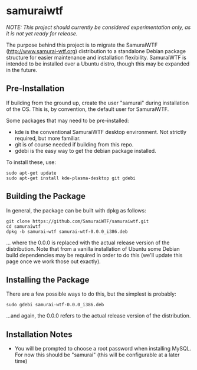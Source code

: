# samuraiwtf

*NOTE: This project should currently be considered experimentation only, as it is not yet ready for release.*

The purpose behind this project is to migrate the SamuraiWTF (http://www.samurai-wtf.org) distribution to a standalone Debian package structure for easier maintenance and installation flexibility.  SamuraiWTF is intended to be installed over a Ubuntu distro, though this may be expanded in the future.

## Pre-Installation
If building from the ground up, create the user "samurai" during installation of the OS. This is, by convention, the default user for SamuraiWTF.

Some packages that may need to be pre-installed:
* kde is the conventional SamuraiWTF desktop environment. Not strictly required, but more familiar.
* git is of course needed if building from this repo.
* gdebi is the easy way to get the debian package installed.

To install these, use:
```
sudo apt-get update
sudo apt-get install kde-plasma-desktop git gdebi
```

## Building the Package
In general, the package can be built with dpkg as follows:
```
git clone https://github.com/SamuraiWTF/samuraiwtf.git
cd samuraiwtf
dpkg -b samurai-wtf samurai-wtf-0.0.0_i386.deb
```
... where the 0.0.0 is replaced with the actual release version of the distribution.  Note that from a vanilla installation of Ubuntu some Debian build dependencies may be required in order to do this (we'll update this page once we work those out exactly).

## Installing the Package
There are a few possible ways to do this, but the simplest is probably:
```
sudo gdebi samurai-wtf-0.0.0_i386.deb
```
...and again, the 0.0.0 refers to the actual release version of the distribution.

## Installation Notes
* You will be prompted to choose a root password when installing MySQL. For now this should be "samurai" (this will be configurable at a later time)
